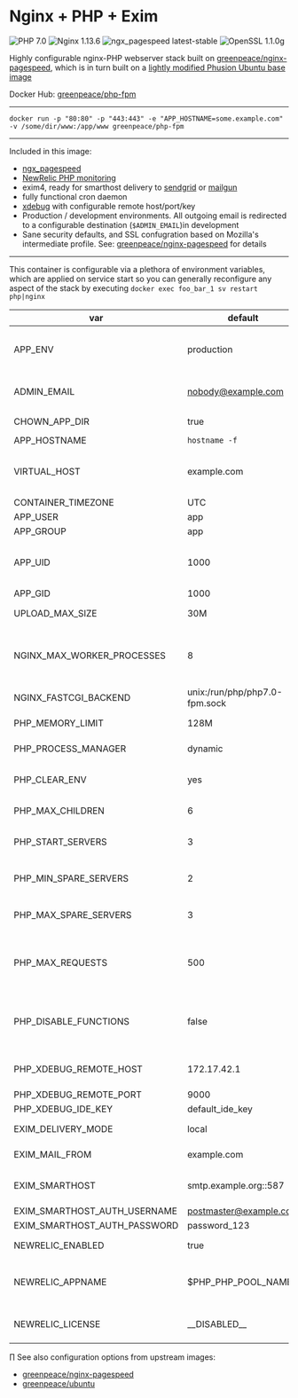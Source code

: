 
# Nginx + PHP + Exim

![PHP 7.0](https://img.shields.io/badge/php-7.0-brightgreen.svg) ![Nginx 1.13.6](https://img.shields.io/badge/nginx-1.13.6-brightgreen.svg) ![ngx_pagespeed latest-stable](https://img.shields.io/badge/ngx_pagespeed-latest--stable-brightgreen.svg) ![OpenSSL 1.1.0g](https://img.shields.io/badge/OpenSSL-1.1.0g-brightgreen.svg)

Highly configurable nginx-PHP webserver stack built on [greenpeace/nginx-pagespeed](https://hub.docker.com/r/greenpeace/nginx-pagespeed/), which is in turn built on a [lightly modified Phusion Ubuntu base image](https://hub.docker.com/r/greenpeace/ubuntu/)

Docker Hub: [greenpeace/php-fpm](https://hub.docker.com/r/greenpeace/php-fpm/)

---

`docker run -p "80:80" -p "443:443" -e "APP_HOSTNAME=some.example.com" -v /some/dir/www:/app/www greenpeace/php-fpm`

---

Included in this image:
-   [ngx_pagespeed](https://github.com/pagespeed/ngx_pagespeed)
-   [NewRelic PHP monitoring](https://newrelic.com)
-   exim4, ready for smarthost delivery to [sendgrid](https://sendgrid.net) or [mailgun](http://mailgun.net/)
-   fully functional cron daemon
-   [xdebug](https://xdebug.org/) with configurable remote host/port/key
-   Production / development environments.  All outgoing email is redirected to a configurable destination (`$ADMIN_EMAIL`)in development
-   Sane security defaults, and SSL confugration based on Mozilla's intermediate profile. See: [greenpeace/nginx-pagespeed](https://hub.docker.com/r/greenpeace/nginx-pagespeed/) for details

---

This container is configurable via a plethora of environment variables, which are applied on service start so you can generally reconfigure any aspect of the stack by executing `docker exec foo_bar_1 sv restart php|nginx`

var | default | description
--- | ------- | -----------
APP_ENV | production | production, development :: 'development' enables [http://www.xdebug.org/](http://www.xdebug.org/)
ADMIN_EMAIL | nobody@example.com | Server administrator email, used for intercepted email in `development` mode
CHOWN_APP_DIR | true | if true, `chown -R $APP_USER:$APP_GROUP /app/www`
APP_HOSTNAME | `hostname -f` |  hostname of application
VIRTUAL_HOST | example.com | virtualhosts which this service should respond to, separated by commmas. Useful for operating behind [jwilder/nginx-proxy](https://hub.docker.com/r/jwilder/nginx-proxy/).
CONTAINER_TIMEZONE | UTC | Server timezone
APP_USER | app | nginx and php5-fpm user
APP_GROUP | app | nginx and php5-fpm group
APP_UID | 1000 | user_id - useful when mounting volumes from host > guest to either share or delineate file access permission
APP_GID | 1000 | group_id
UPLOAD_MAX_SIZE | 30M | Maximum upload size, applied to nginx and php5-fpm
NGINX_MAX_WORKER_PROCESSES | 8 | nginx worker_processes is determined from number of processor cores on service start, up to the maximum permitted by NGINX_MAX_WORKER_PROCESSES
NGINX_FASTCGI_BACKEND | unix:/run/php/php7.0-fpm.sock | Location of the PHP upstream fastcgi_backend
PHP_MEMORY_LIMIT | 128M | Maximum memory PHP can use per worker
PHP_PROCESS_MANAGER | dynamic | dynamic, static, ondemand :: PHP process manager scheme
PHP_CLEAR_ENV | yes | yes, no :: if set to 'no', enables access to all environment variables via php `getenv()`
PHP_MAX_CHILDREN | 6 | process manager maximum spawned children
PHP_START_SERVERS | 3 | if PHP_PROCESS_MANAGER is dynamic, this is the number of children spawned on boot
PHP_MIN_SPARE_SERVERS | 2 | if PHP_PROCESS_MANAGER is dynamic, this is the minimum number of idle children
PHP_MAX_SPARE_SERVERS | 3 | if PHP_PROCESS_MANAGER is dynamic, this is the maximum number of idle children
PHP_MAX_REQUESTS | 500 | Maximum number of requests each child process can process before terminating, which should mitigate any memory leaks. Set to 0 to disable.
PHP_DISABLE_FUNCTIONS | false | Comma separated list of additional functions to disable for security.  These are appended to the default Ubuntu distribution disable_functions line
PHP_XDEBUG_REMOTE_HOST | 172.17.42.1 | If $APP_ENV is `development`, XDebug is enabled and configured to communicate to this remote host
PHP_XDEBUG_REMOTE_PORT | 9000 | XDebug port
PHP_XDEBUG_IDE_KEY | default_ide_key | XDebug IDE Key
EXIM_DELIVERY_MODE | local | smarthost, local :: set to smarthost to enable third party SMTP
EXIM_MAIL_FROM | example.com | domain from which exim4 mail appears to originate
EXIM_SMARTHOST | smtp.example.org::587 | smarthost relay SMTP server address and port (note the double colon (::) before port number)
EXIM_SMARTHOST_AUTH_USERNAME | postmaster@example.com | SMTP username
EXIM_SMARTHOST_AUTH_PASSWORD | password_123 | SMTP password
NEWRELIC_ENABLED | true | Enables or disables [Newrelic.com](https://newrelic.com/) reporting
NEWRELIC_APPNAME | $PHP_PHP_POOL_NAME | Application name in Newrelic APM list. Defaults to PHP pool name (APP_HOSTNAME with underscores instead of periods)
NEWRELIC_LICENSE | \_\_DISABLED\_\_ | Newrelic account license key.  Available from your Newrelic account page
∏
See also configuration options from upstream images:
-   [greenpeace/nginx-pagespeed](https://hub.docker.com/u/greenpeace/nginx-pagespeed/)
-   [greenpeace/ubuntu](https://hub.docker.com/u/greenpeace/ubuntu/)
